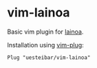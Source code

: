 # vim-lainoa

Basic vim plugin for [lainoa](https://github.com/uesteibar/lainoa).

Installation using [vim-plug](https://github.com/junegunn/vim-plug):

```
Plug "uesteibar/vim-lainoa"
```
